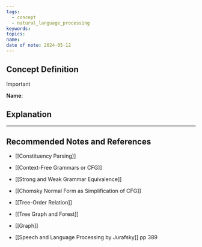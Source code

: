 ```yaml
---
tags:
  - concept
  - natural_language_processing
keywords: 
topics: 
name: 
date of note: 2024-05-12
---
```


## Concept Definition

>[!important]
>**Name**: 



## Explanation





-----------
##  Recommended Notes and References


- [[Constituency Parsing]]
- [[Context-Free Grammars or CFG]]
- [[Strong and Weak Grammar Equivalence]]
- [[Chomsky Normal Form as Simplification of CFG]]

- [[Tree-Order Relation]]
- [[Tree Graph and Forest]]
- [[Graph]]


- [[Speech and Language Processing by Jurafsky]]  pp 389